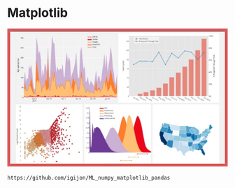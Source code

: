 # Matplotlib

![alt text](image-5.png)


```{warning}
https://github.com/igijon/ML_numpy_matplotlib_pandas
```
